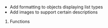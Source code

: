 - Add formatting to objects displaying list types
- Add images to support certain descriptions

1. Functions
